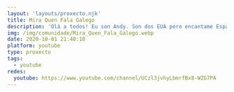 ```yaml
---
layout: 'layouts/proxecto.njk'
title: Mira Quen Fala Galego
description: 'Olá a todos! Eu son Andy. Son dos EUA pero encantame España e especialmente Galiza. Levo mais dun ano estudando lingua galega. Como xeito de practicar falando, pedínlles a uns amigos meus facerme preguntas co propósito de contestar nun videoclip. Estes son as respostas ineditadas e sen ensaiar. Estou moi apasionado por aprender e mellorar o meu galego. Ainda que eu cometa erros, vou mellorando pouco a pouco. '
img: /img/comunidade/Mira_Quen_Fala_Galego.webp
date: 2020-10-01 21:40:10
platform: youtube
type: proxecto
tags:
  - youtube
redes:
  youtube: https://www.youtube.com/channel/UCzl3jvhyLbmrfBx8-WZG7PA
---
```

